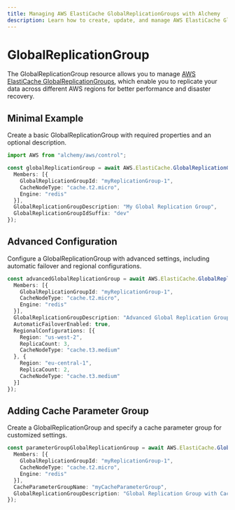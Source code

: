 ```yaml
---
title: Managing AWS ElastiCache GlobalReplicationGroups with Alchemy
description: Learn how to create, update, and manage AWS ElastiCache GlobalReplicationGroups using Alchemy Cloud Control.
---
```


# GlobalReplicationGroup

The GlobalReplicationGroup resource allows you to manage [AWS ElastiCache GlobalReplicationGroups](https://docs.aws.amazon.com/elasticache/latest/userguide/), which enable you to replicate your data across different AWS regions for better performance and disaster recovery.

## Minimal Example

Create a basic GlobalReplicationGroup with required properties and an optional description.

```ts
import AWS from "alchemy/aws/control";

const globalReplicationGroup = await AWS.ElastiCache.GlobalReplicationGroup("myGlobalReplicationGroup", {
  Members: [{
    GlobalReplicationGroupId: "myReplicationGroup-1",
    CacheNodeType: "cache.t2.micro",
    Engine: "redis"
  }],
  GlobalReplicationGroupDescription: "My Global Replication Group",
  GlobalReplicationGroupIdSuffix: "dev"
});
```

## Advanced Configuration

Configure a GlobalReplicationGroup with advanced settings, including automatic failover and regional configurations.

```ts
const advancedGlobalReplicationGroup = await AWS.ElastiCache.GlobalReplicationGroup("advancedGlobalReplicationGroup", {
  Members: [{
    GlobalReplicationGroupId: "myReplicationGroup-1",
    CacheNodeType: "cache.t2.micro",
    Engine: "redis"
  }],
  GlobalReplicationGroupDescription: "Advanced Global Replication Group with failover",
  AutomaticFailoverEnabled: true,
  RegionalConfigurations: [{
    Region: "us-west-2",
    ReplicaCount: 3,
    CacheNodeType: "cache.t3.medium"
  }, {
    Region: "eu-central-1",
    ReplicaCount: 2,
    CacheNodeType: "cache.t3.medium"
  }]
});
```

## Adding Cache Parameter Group

Create a GlobalReplicationGroup and specify a cache parameter group for customized settings.

```ts
const parameterGroupGlobalReplicationGroup = await AWS.ElastiCache.GlobalReplicationGroup("parameterGroupGlobalReplicationGroup", {
  Members: [{
    GlobalReplicationGroupId: "myReplicationGroup-1",
    CacheNodeType: "cache.t2.micro",
    Engine: "redis"
  }],
  CacheParameterGroupName: "myCacheParameterGroup",
  GlobalReplicationGroupDescription: "Global Replication Group with Cache Parameter Group"
});
```